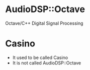 # AudioDSP::Octave
Octave/C++ Digital Signal Processing

# Casino
* It used to be called Casino
* It is not called AudioDSP::Octave
